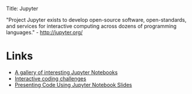 Title: Jupyter

"Project Jupyter exists to develop open-source software, open-standards, and services for interactive computing across dozens of programming languages." - <http://jupyter.org/>

# Links

- [A gallery of interesting Jupyter Notebooks](https://github.com/jupyter/jupyter/wiki/A-gallery-of-interesting-Jupyter-Notebooks)
- [Interactive coding challenges](https://github.com/donnemartin/interactive-coding-challenges)
- [Presenting Code Using Jupyter Notebook Slides](https://medium.com/@mjspeck/presenting-code-using-jupyter-notebook-slides-a8a3c3b59d67)
